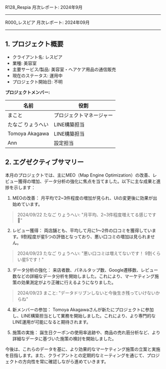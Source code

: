 R128_Respia 月次レポート: 2024年9月

---

R000_レスピア 月次レポート: 2024年09月

---

## 1. プロジェクト概要

- クライアント名: レスピア
- 業種: 美容室
- 主要サービス/製品: 美容室・ヘアケア用品の通信販売
- 現在のステータス: 運用中
- プロジェクト開始日: 不明

**プロジェクトメンバー:**

| 名前 | 役割 |
| --- | --- |
| まこと | プロジェクトマネージャー |
| たなご りょうへい | LINE構築担当 |
| Tomoya Akagawa | LINE構築担当 |
| Ann | 設定担当 |

## 2. エグゼクティブサマリー

本月のプロジェクトでは、主にMEO（Map Engine Optimization）の改善、レビュー獲得の増加、データ分析の強化に焦点を当てました。以下に主な成果と進捗を示します：

1. MEOの改善：
   月平均で2~3件程度の増加が見られ、UIの変更後に効果が出始めています。

> 2024/09/22 たなご りょうへい: "月平均、2~3件程度増えてる感じです🙇"

2. レビュー獲得：
   両店舗とも、平均して月に1〜2件の口コミを獲得しています。9割程度が星5つの評価となっており、悪い口コミの増加は見られません。

> 2024/09/23 たなご りょうへい: "悪い口コミは増えてないです！ 9割くらい星5です！"

3. データ分析の強化：
   来店者数、パネルタップ数、Google遷移数、レビュー数などの詳細なデータ分析を開始しました。これにより、マーケティング施策の効果測定がより正確に行えるようになりました。

> 2024/09/23 まこと: "データドリブンしないと今後生き残っていけないからね"

4. 新メンバーの参加：
   Tomoya Akagawaさんが新たにプロジェクトに参加し、LINE構築担当として業務を開始しました。これにより、より専門的なLINE運用が可能になると期待されます。

5. 施策の実施：
   誕生日クーポンの使用率追跡や、商品の売れ筋分析など、より詳細なデータに基づいた施策の検討を開始しました。

今後は、これらのデータを基に、より効果的なマーケティング施策の立案と実施を目指します。また、クライアントとの定期的なミーティングを通じて、プロジェクトの方向性を常に確認しながら進めていきます。
